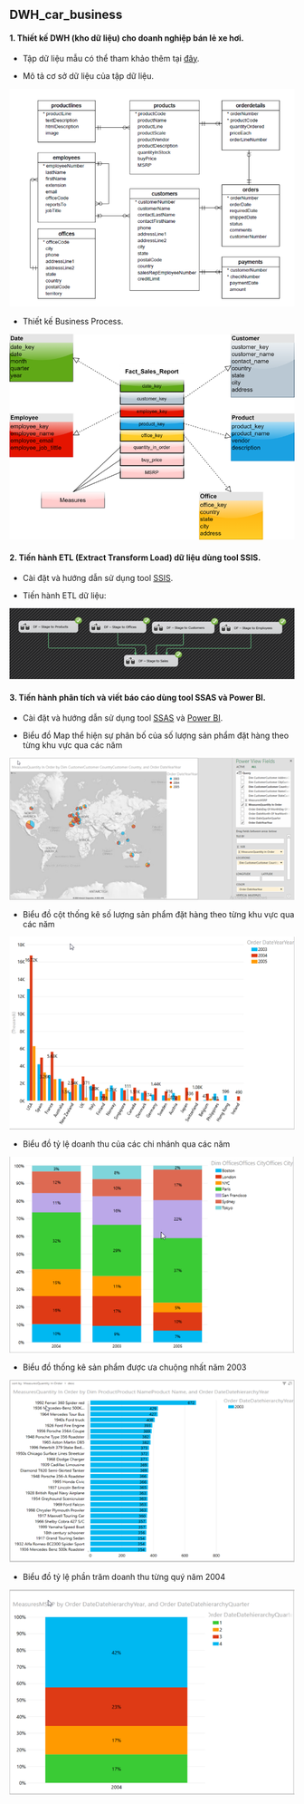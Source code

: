## DWH_car_business
#### 1. Thiết kế DWH (kho dữ liệu) cho doanh nghiệp bán lẻ xe hơi.

* Tập dữ liệu mẫu có thể tham khảo thêm tại [đây](https://www.mysqltutorial.org/mysql-sample-database.aspx).

* Mô tả cơ sở dữ liệu của tập dữ liệu.

![csdl](/image_database/image_database.png)

* Thiết kế Business Process.

![bp](https://github.com/Neil23-star/DWH_car_business/blob/main/image_database/Business%20process%20design.png)

#### 2. Tiến hành ETL (Extract Transform Load) dữ liệu dùng tool SSIS.

* Cài đặt và hướng dẫn sử dụng tool [SSIS](https://docs.microsoft.com/en-us/sql/integration-services/install-windows/install-integration-services?view=sql-server-ver15).

* Tiến hành ETL dữ liệu:

![etl](https://github.com/Neil23-star/DWH_car_business/blob/main/image_report/ssis.png)

#### 3. Tiến hành phân tích và viết báo cáo dùng tool SSAS và Power BI.

 * Cài đặt và hướng dẫn sử dụng tool [SSAS](https://docs.microsoft.com/en-us/analysis-services/instances/install-windows/install-analysis-services?view=asallproducts-allversions) và [Power BI](https://docs.microsoft.com/en-us/learn/powerplatform/power-bi).

* Biểu đồ Map thể hiện sự phân bố của số lượng sản phẩm đặt hàng theo từng khu vực qua các năm

![etl](https://github.com/Neil23-star/DWH_car_business/blob/main/image_report/5.png)

* Biểu đồ cột thống kê số lượng sản phẩm đặt hàng theo từng khu vực qua các năm

![etl](https://github.com/Neil23-star/DWH_car_business/blob/main/image_report/4.png)

* Biểu đồ tỷ lệ doanh thu của các chi nhánh qua các năm

![etl](https://github.com/Neil23-star/DWH_car_business/blob/main/image_report/3.png)

* Biểu đồ thống kê sản phẩm được ưa chuộng nhất năm 2003

![etl](https://github.com/Neil23-star/DWH_car_business/blob/main/image_report/2.png)

* Biểu đồ tỷ lệ phần trăm doanh thu từng quý năm 2004

![etl](https://github.com/Neil23-star/DWH_car_business/blob/main/image_report/1.png)
